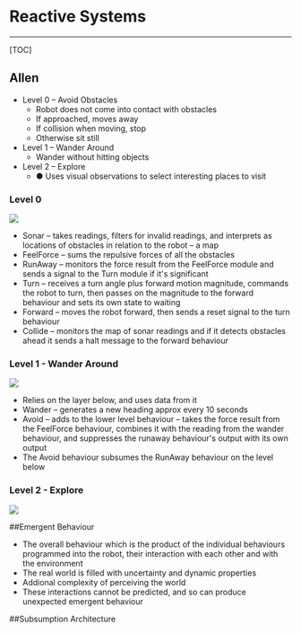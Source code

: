 # Reactive Systems

----

[TOC]

## Allen

* Level 0 – Avoid Obstacles 
  * Robot does not come into contact with obstacles 
  * If approached, moves away 
  * If collision when moving, stop 
  * Otherwise sit still 
* Level 1 – Wander Around 
  * Wander without hitting objects 
* Level 2 – Explore 
  * ● Uses visual observations to select interesting places to visit

### Level 0

![](https://images.charlie.to/20-15-29-27-05-18.png)

* Sonar – takes readings, filters for invalid readings, and interprets as locations of obstacles in relation to the robot – a map
* FeelForce – sums the repulsive forces of all the obstacles
* RunAway – monitors the force result from the FeelForce module and sends a signal to the Turn module if it's significant
* Turn – receives a turn angle plus forward motion magnitude, commands the robot to turn, then passes on the magnitude to the forward behaviour and sets its own state to waiting 
* Forward – moves the robot forward, then sends a reset signal to the turn behaviour 
* Collide – monitors the map of sonar readings and if it detects obstacles ahead it sends a halt message to the forward behaviour

### Level 1 - Wander Around

![](https://images.charlie.to/20-16-52-27-05-18.png)

* Relies on the layer below, and uses data from it 
* Wander – generates a new heading approx every 10 seconds 
* Avoid – adds to the lower level behaviour – takes the force result from the FeelForce behaviour, combines it with the reading from the wander behaviour, and suppresses the runaway behaviour's output with its own output
* The Avoid behaviour subsumes the RunAway behaviour on the level below



### Level 2 - Explore

![](https://images.charlie.to/20-18-17-27-05-18.png)

##Emergent Behaviour
* The overall behaviour which is the product of the individual behaviours programmed into the robot, their interaction with each other and with the environment
* The real world is filled with uncertainty and dynamic properties
* Addional complexity of perceiving the world
* These interactions cannot be predicted, and so can produce unexpected emergent behaviour

##Subsumption Architecture
